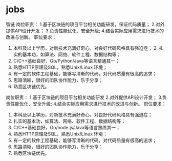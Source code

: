 # jobs
智链
岗位职责：
1.基于区块链的项目平台相关功能研发，保证代码质量；
2.对外提供API设计开发；
3.负责性能优化、安全升级; 
4.结合实际应用需求进行技术的改进与创新。
职位要求：
1. 本科及以上学历，对新技术充满好奇心，对良好代码风格具有强迫症； 2. 扎实的基本功，如算法、网络、软件工程、数据结构等；
3. C/C++基础良好，Go/Python/Java等语言精通其一；
4. 熟悉HTTP原理及SQL，熟悉Unix/Linux 环境；
5. 有一定的软件工程基础，能够写清晰的代码，对代码质量有很高的追求；
6. 思路清晰，很好的团队协作能力，乐于分享；
7. 熟悉区块链优先。

岗位职责：
1.基于区块链的项目平台相关功能研发
2.对外提供API设计开发；
3.负责性能优化、安全升级; 
4.结合实际应用需求进行技术的改进与创新。
职位要求：
1. 本科及以上学历，对新技术充满好奇心，对良好代码风格具有强迫症；
2. 扎实的基本功，如算法、网络、软件工程、数据结构等；
3. C/C++基础良好，Go/node.js/Java等语言熟练其一；
4. 熟悉HTTP原理及SQL，熟悉Unix/Linux 环境；
5. 有一定的软件工程基础，能够写清晰的代码，对代码质量有很高的追求；
6. 思路清晰，很好的团队协作能力，乐于分享；
7. 熟悉区块链优先。
